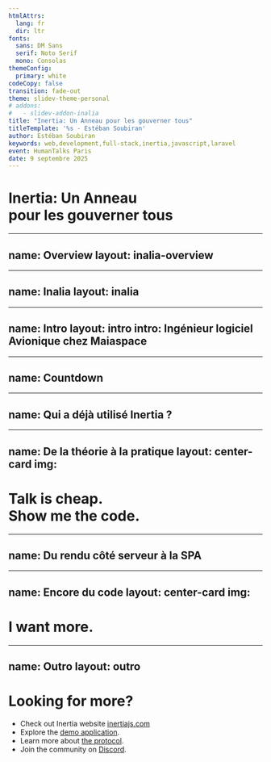 ```yaml
---
htmlAttrs:
  lang: fr
  dir: ltr
fonts:
  sans: DM Sans
  serif: Noto Serif
  mono: Consolas
themeConfig:
  primary: white
codeCopy: false
transition: fade-out
theme: slidev-theme-personal
# addons:
#   - slidev-addon-inalia
title: "Inertia: Un Anneau pour les gouverner tous"
titleTemplate: '%s - Estéban Soubiran'
author: Estéban Soubiran
keywords: web,development,full-stack,inertia,javascript,laravel
event: HumanTalks Paris
date: 9 septembre 2025
---
```


# Inertia: Un Anneau<br />pour les gouverner tous

<!--

TODO: trouver un moyen de filer un lien vers les slides rapidos
TODO: Twitch dans les réseaux sociaux et retirer le bluesky

De quoi on parle pendant 10 minutes ?

Objectif: Donner envie à l'audience d'essayer Inertia dans un projet

- Cover
- QR code Inalia
- Qu'est-ce que Inalia (AD)

- Présentation rapide
- Timer 10 minutes

- Question Inalia (As-tu déjà utilisé Inertia ?) (multi-select) (début des explications de ce qu'est Inertia)
  - jamais
  - en perso
  - en pro

- Inertia  (optionnel)

- Live Coding (dans la seconde moitié donc 5 minutes) (démontrer la simplicité apportée par Inertia)
  - utilisation classique d'un template engine
  - view() => inertia() dans le retour des contrôleurs (swap)
  - parler de l'implication de passer de `view` à `inertia`. Dynamiser le frontend donc utilisation d'un framework frontend et donc, implicitement, nécessite de construire une API. (repasser sur des slides pour l'expliquer)
  - useForm (only, optional, defer) (nouveau composant form)
  - Link
- Résumé, Fin et Feedback

 -->

---
name: Overview
layout: inalia-overview
---

---
name: Inalia
layout: inalia
---

<!--

le qr, la question, les feedback, tout viens de là
plateforme pour rendre interactifs les talks
intégré à Slidev

et on le fait sur Twitch, alors venez

(en 30 secondes max)

 -->

---
name: Intro
layout: intro
intro: Ingénieur logiciel Avionique chez <span class="i-custom-maiaspace inline-block size-5 align-text-top"></span> Maiaspace
---

---
name: Countdown
---

---
name: Qui a déjà utilisé Inertia ?
---

<Inalia :questionId="1" />

---
name: De la théorie à la pratique
layout: center-card
img:
---

# Talk is cheap.<br />Show me the code.

<!--

Présentation des fichiers importants
- web.php
- resources/{views,js}

Habituellement, template engine server-side (blade dans notre cas)

Mais qu'est-ce qui se passe si on veut une application interactive avec un framework frontend ?

TODO: dans l'exemple de base, passer des props dans la view pour montrer que ça fonctionne bien lors du changement ensuite vers (inertia)

API



 -->

---
name: Du rendu côté serveur à la SPA
---

<!--

à voir mais la slide pourrait disparaître dans la mesure où tout peut se dire à l'oral

(ou juste mettre le mot API en énorme sur la slide)

text à dire : https://inertiajs.com/who-is-it-for#:~:text=But%20what%20happens,a%20better%20way.

mais il existe une autre voie, c'est Inertia.

 -->

---
name: Encore du code
layout: center-card
img:
---

# I want more.

<!--

passage de view() à inertia() dans web.php pour montrer que ça fonctionne pareil et que le template engine devient le framework JS

écrire le Route::get('/register', ...) en live
ajouter le composant Form en live
ajouter le processing en live
ajouter la gestion des erreurs en live

ajouter un lien vers l'index.vue


TODO: faire une nouvelle page qui ne charge rien. sauf le time via une props, avoir un button pour load data, déjà ça load mais ça change le time, donc on met le only

-> on peut être très granulaire dans la gestion des data
et il existe même un defer pour ne charger que les données après le chargement de la page ou lorsque le composant est visible.


TODO: mettre le code final ici

 -->

---
name: Outro
layout: outro
---

<h1 class="text-4xl font-serif">
  Looking for more?
</h1>

<ul class="op-80">
  <li>
    Check out Inertia website <a href="https://inertiajs.com/" target="_blank">inertiajs.com</a>
  </li>
  <li>
    Explore the <a href="https://inertiajs.com/demo-application" target="_blank">demo application</a>.
  </li>
    <li>
    Learn more about <a href="https://inertiajs.com/the-protocol" target="_blank">the protocol</a>.
  </li>
  <li>
    Join the community on <a href="https://discord.gg/inertiajs"  target="_blank">Discord</a>.
  </li>
</ul>

<!--



 -->
